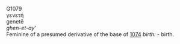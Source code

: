 <body>
  <p>G1079<br>  γενετή  <br> genetē  <br><i>ghen-et-ay‘ </i><br>Feminine of a presumed derivative of the base of <a href="g1074.htm">1074</a>  <i>birth:</i> - birth.<br></p>
 </body>